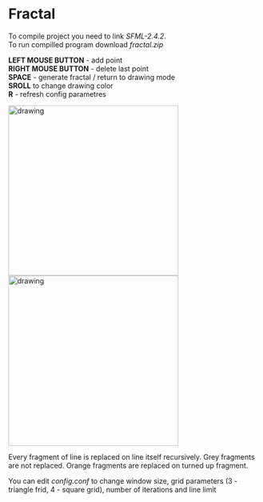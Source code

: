 # Fractal

To compile project you need to link _SFML-2.4.2_.<br>
To run compilled program download _fractal.zip_

**LEFT MOUSE BUTTON** - add point <br>
**RIGHT MOUSE BUTTON** - delete last point <br>
**SPACE** - generate fractal / return to drawing mode <br>
**SROLL** to change drawing color <br>
**R** -  refresh config parametres 


<img src="https://cdn.discordapp.com/attachments/444936496135536672/577161242523860993/unknown.png" alt="drawing" width="340"/>
<img src="https://cdn.discordapp.com/attachments/444936496135536672/577161387344658432/unknown.png" alt="drawing" width="340"/>

Every fragment of line is replaced on line itself recursively.
Grey fragments are not replaced.
Orange fragments are replaced on turned up fragment.

You can edit _config.conf_ to change window size, grid parameters (3 - triangle frid, 4 - square grid), number of iterations and line limit 
